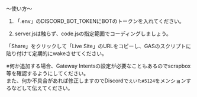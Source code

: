 〜使い方〜

1. 「.env」のDISCORD_BOT_TOKENにBOTのトークンを入れてください。

2. server.jsは触らず、code.jsの指定範囲でコーディングしましょう。

「Share」をクリックして「Live Site」のURLをコピーし、GASのスクリプトに貼り付けて定期的にwakeさせてください。

※何か追加する場合、Gateway Intentsの設定が必要なこともあるのでscrapbox等を確認するようにしてください。  
また、何か不具合があれば修正しますのでDiscordで`えいた#5124`をメンションするなどして伝えてください。